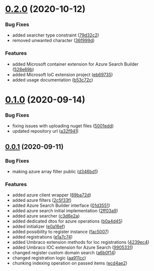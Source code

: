 # [0.2.0](https://github.com/thecogworks/Cogworks.AzureSearch/compare/0.1.0...0.2.0) (2020-10-12)


### Bug Fixes

* added searcher type constraint ([79d32c2](https://github.com/thecogworks/Cogworks.AzureSearch/commit/79d32c2505fc231ced3cbc7e2a83df7709f7c3ce))
* removed unwanted character ([36f999d](https://github.com/thecogworks/Cogworks.AzureSearch/commit/36f999d9c8d23cdcf299f83f3526e0f065e97890))


### Features

* added Microsoft container extension for Azure Search Builder ([528e69b](https://github.com/thecogworks/Cogworks.AzureSearch/commit/528e69b528052dffe6f842814be3839072579b85))
* added Microsoft IoC extension project ([eb69735](https://github.com/thecogworks/Cogworks.AzureSearch/commit/eb697356244849d64a46891183fd6a5d35e2287d))
* added usage documentation ([b53c72c](https://github.com/thecogworks/Cogworks.AzureSearch/commit/b53c72cffe646033255e3e3fda5558d65a0cdbff))



# [0.1.0](https://github.com/thecogworks/Cogworks.AzureSearch/compare/0.0.1...0.1.0) (2020-09-14)


### Bug Fixes

* fixing issues with uploading nuget files ([5001edd](https://github.com/thecogworks/Cogworks.AzureSearch/commit/5001eddacd2c145a362c54b2a546ad4902df6aec))
* updated repository url ([a32f941](https://github.com/thecogworks/Cogworks.AzureSearch/commit/a32f941d402d12b062221206446e49d835b5b5c2))



## [0.0.1](https://github.com/thecogworks/Cogworks.AzureSearch/compare/2ff03a9c350e701a6dbad4b581a9e2471d6d1e57...0.0.1) (2020-09-11)


### Bug Fixes

* making azure array filter public ([d346bd1](https://github.com/thecogworks/Cogworks.AzureSearch/commit/d346bd1a774d197ff8149efa4c00f1f690cc31cc))


### Features

* added azure client wrapper ([69ba72d](https://github.com/thecogworks/Cogworks.AzureSearch/commit/69ba72d799ef0f6de3f3a03ba738fa3b6bb142d4))
* added azure filters ([2c5f33f](https://github.com/thecogworks/Cogworks.AzureSearch/commit/2c5f33f72493a90597fe2f198a720ad98841bc03))
* added Azure Search Builder interface ([01d3551](https://github.com/thecogworks/Cogworks.AzureSearch/commit/01d355151efb21d07a2a0626c9a738fe05357e95))
* added azure search initial implementation ([2ff03a9](https://github.com/thecogworks/Cogworks.AzureSearch/commit/2ff03a9c350e701a6dbad4b581a9e2471d6d1e57))
* added azure searcher ([c3d6e2a](https://github.com/thecogworks/Cogworks.AzureSearch/commit/c3d6e2afccbc7f97e53e8390e934e8cc51654a22))
* added dedicated dtos for azure operations ([b0a4d45](https://github.com/thecogworks/Cogworks.AzureSearch/commit/b0a4d45285ab201ff17c4d98f1229ed42fa6c70c))
* added initializer ([e0a16ef](https://github.com/thecogworks/Cogworks.AzureSearch/commit/e0a16ef49155891267c8c2a56f34fe1f1452167f))
* added possibility to register instance ([fac5007](https://github.com/thecogworks/Cogworks.AzureSearch/commit/fac500799b01bef03fef876979472d6a2b5beee8))
* added registrations ([e1a7c74](https://github.com/thecogworks/Cogworks.AzureSearch/commit/e1a7c748dbc84f8c35f3907dea94b97272e48cf7))
* added Umbraco extension methods for Ioc registrations ([4239ec4](https://github.com/thecogworks/Cogworks.AzureSearch/commit/4239ec4996d6403c7f3d7fd2dad93bf7654c9346))
* added Umbraco IOC extension for Azure Search ([9905331](https://github.com/thecogworks/Cogworks.AzureSearch/commit/990533120daabb8d10042d2d52d8dc089beeb452))
* changed register custom domain search ([a6b0f14](https://github.com/thecogworks/Cogworks.AzureSearch/commit/a6b0f14d72a280a8af7b2e10c90ed335f107ab34))
* changed registration logic ([aa911cc](https://github.com/thecogworks/Cogworks.AzureSearch/commit/aa911cca4fa5c1c45bcc8eea180e97584359f546))
* chunking indexing operation on passed items ([ecd4ae2](https://github.com/thecogworks/Cogworks.AzureSearch/commit/ecd4ae24f2ea146b1eda49103e11d13ad8fa2764))



